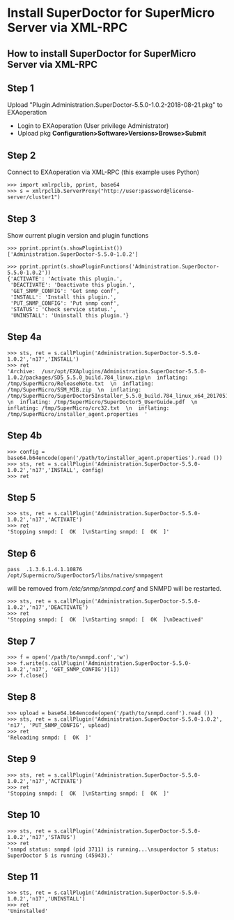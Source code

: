 # Install SuperDoctor for SuperMicro Server via XML-RPC 
## How to install SuperDoctor for SuperMicro Server via XML-RPC

## Step 1

Upload "Plugin.Administration.SuperDoctor-5.5.0-1.0.2-2018-08-21.pkg" to EXAoperation

* Login to EXAoperation (User privilege Administrator)
* Upload pkg **Configuration>Software>Versions>Browse>Submit**

## Step 2

Connect to EXAoperation via XML-RPC (this example uses Python)


```
>>> import xmlrpclib, pprint, base64 
>>> s = xmlrpclib.ServerProxy("http://user:password@license-server/cluster1")
```
## Step 3

Show current plugin version and plugin functions


```
>>> pprint.pprint(s.showPluginList()) 
['Administration.SuperDoctor-5.5.0-1.0.2']
```

```
>>> pprint.pprint(s.showPluginFunctions('Administration.SuperDoctor-5.5.0-1.0.2'))
{'ACTIVATE': 'Activate this plugin.',
 'DEACTIVATE': 'Deactivate this plugin.',
 'GET_SNMP_CONFIG': 'Get snmp conf',
 'INSTALL': 'Install this plugin.',
 'PUT_SNMP_CONFIG': 'Put snmp conf',
 'STATUS': 'Check service status.',
 'UNINSTALL': 'Uninstall this plugin.'}
```
## Step 4a


```
>>> sts, ret = s.callPlugin('Administration.SuperDoctor-5.5.0-1.0.2','n17','INSTALL') 
>>> ret 
'Archive:  /usr/opt/EXAplugins/Administration.SuperDoctor-5.5.0-1.0.2/packages/SD5_5.5.0_build.784_linux.zip\n  inflating: /tmp/SuperMicro/ReleaseNote.txt  \n  inflating: /tmp/SuperMicro/SSM_MIB.zip  \n  inflating: /tmp/SuperMicro/SuperDoctor5Installer_5.5.0_build.784_linux_x64_20170511162151.bin  \n  inflating: /tmp/SuperMicro/SuperDoctor5_UserGuide.pdf  \n  inflating: /tmp/SuperMicro/crc32.txt  \n  inflating: /tmp/SuperMicro/installer_agent.properties  '
```
## Step 4b


```
>>> config = base64.b64encode(open('/path/to/installer_agent.properties').read ())
>>> sts, ret = s.callPlugin('Administration.SuperDoctor-5.5.0-1.0.2','n17','INSTALL', config)
>>> ret
```
## Step 5


```
>>> sts, ret = s.callPlugin('Administration.SuperDoctor-5.5.0-1.0.2','n17','ACTIVATE')
>>> ret
'Stopping snmpd: [  OK  ]\nStarting snmpd: [  OK  ]'
```
## Step 6


```
pass  .1.3.6.1.4.1.10876  /opt/Supermicro/SuperDoctor5/libs/native/snmpagent
```
will be removed from */etc/snmp/snmpd.conf* and SNMPD will be restarted.


```
>>> sts, ret = s.callPlugin('Administration.SuperDoctor-5.5.0-1.0.2','n17','DEACTIVATE')
>>> ret
'Stopping snmpd: [  OK  ]\nStarting snmpd: [  OK  ]\nDeactived'
```
## Step 7


```
>>> f = open('/path/to/snmpd.conf','w')
>>> f.write(s.callPlugin('Administration.SuperDoctor-5.5.0-1.0.2','n17', 'GET_SNMP_CONFIG')[1])
>>> f.close()
```
## Step 8


```
>>> upload = base64.b64encode(open('/path/to/snmpd.conf').read ())
>>> sts, ret = s.callPlugin('Administration.SuperDoctor-5.5.0-1.0.2', 'n17', 'PUT_SNMP_CONFIG', upload)
>>> ret
'Reloading snmpd: [  OK  ]'
```
## Step 9


```
>>> sts, ret = s.callPlugin('Administration.SuperDoctor-5.5.0-1.0.2','n17','ACTIVATE')
>>> ret
'Stopping snmpd: [  OK  ]\nStarting snmpd: [  OK  ]'
```
## Step 10


```
>>> sts, ret = s.callPlugin('Administration.SuperDoctor-5.5.0-1.0.2','n17','STATUS')
>>> ret
'snmpd status: snmpd (pid 3711) is running...\nsuperdoctor 5 status: SuperDoctor 5 is running (45943).'
```
## Step 11


```
>>> sts, ret = s.callPlugin('Administration.SuperDoctor-5.5.0-1.0.2','n17','UNINSTALL')
>>> ret
'Uninstalled'
```
